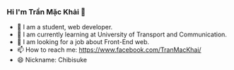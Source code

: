 ### Hi I'm Trần Mặc Khải 👋

- 🔭 I am a student, web developer.
- 🌱 I am currently learning at University of Transport and Communication.
- 🤔 I am looking for a job about Front-End web.
- 📫 How to reach me: https://www.facebook.com/TranMacKhai/
- 😄 Nickname: Chibisuke 


